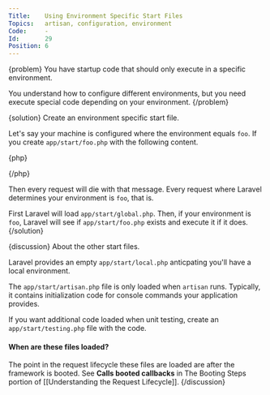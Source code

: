 ```yaml
---
Title:    Using Environment Specific Start Files
Topics:   artisan, configuration, environment
Code:     -
Id:       29
Position: 6
---
```


{problem}
You have startup code that should only execute in a specific environment.

You understand how to configure different environments, but you need execute special code depending on your environment.
{/problem}

{solution}
Create an environment specific start file.

Let's say your machine is configured where the environment equals `foo`. If you create `app/start/foo.php` with the following content.

{php}
<?php
die("I'm in app/start/foo.php");
?>
{/php}

Then every request will die with that message. Every request where Laravel determines your environment is `foo`, that is.

First Laravel will load `app/start/global.php`. Then, if your environment is `foo`, Laravel will see if `app/start/foo.php` exists and execute it if it does.
{/solution}

{discussion}
About the other start files.

Laravel provides an empty `app/start/local.php` anticpating you'll have a local environment.

The `app/start/artisan.php` file is only loaded when `artisan` runs. Typically, it contains initialization code for console commands your application provides.

If you want additional code loaded when unit testing, create an `app/start/testing.php` file with the code.

#### When are these files loaded?

The point in the request lifecycle these files are loaded are after the framework is booted. See **Calls booted callbacks** in The Booting Steps portion of [[Understanding the Request Lifecycle]].
{/discussion}
